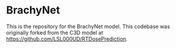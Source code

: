 # BrachyNet

This is the repository for the BrachyNet model. This codebase was originally forked from the C3D model at https://github.com/LSL000UD/RTDosePrediction. 
